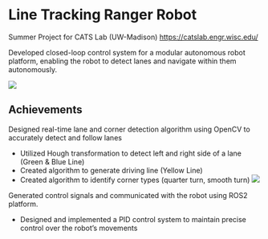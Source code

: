 
# Line Tracking Ranger Robot

Summer Project for CATS Lab (UW-Madison) https://catslab.engr.wisc.edu/

Developed closed-loop control system for a modular autonomous robot platform, enabling the robot to detect lanes and navigate within them autonomously.

![](../media/ranger.png)






## Achievements

Designed real-time lane and corner detection algorithm using OpenCV to accurately detect and follow lanes
* Utilized Hough transformation to detect left and right side of a lane (Green & Blue Line)
* Created algorithm to generate driving line (Yellow Line)
* Created algorithm to identify corner types (quarter turn, smooth turn)
![](../media/image_processing.png)

Generated control signals and communicated with the robot using ROS2 platform.
* Designed and implemented a PID control system to maintain precise control over the robot’s movements


